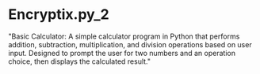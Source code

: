 # Encryptix.py_2
"Basic Calculator: A simple calculator program in Python that performs addition, subtraction, multiplication, and division operations based on user input. Designed to prompt the user for two numbers and an operation choice, then displays the calculated result."
